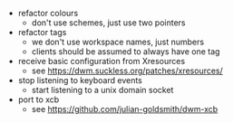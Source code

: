 - refactor colours
    - don't use schemes, just use two pointers
- refactor tags
    - we don't use workspace names, just numbers
    - clients should be assumed to always have one tag
- receive basic configuration from Xresources
    - see https://dwm.suckless.org/patches/xresources/
- stop listening to keyboard events
    - start listening to a unix domain socket
- port to xcb
    - see https://github.com/julian-goldsmith/dwm-xcb
